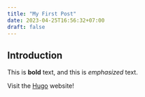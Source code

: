 ```yaml
---
title: "My First Post"
date: 2023-04-25T16:56:32+07:00
draft: false
---
```


## Introduction

This is **bold** text, and this is *emphasized* text.

Visit the [Hugo](https://gohugo.io) website!